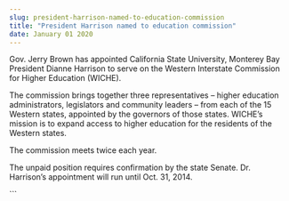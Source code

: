 ```yaml
---
slug: president-harrison-named-to-education-commission
title: "President Harrison named to education commission"
date: January 01 2020
---
```


 
<p>
  Gov. Jerry Brown has appointed California State University, Monterey Bay
  President Dianne Harrison to serve on the Western Interstate Commission for
  Higher Education (WICHE).
</p>
<p>
  The commission brings together three representatives – higher education
  administrators, legislators and community leaders – from each of the 15
  Western states, appointed by the governors of those states. WICHE’s mission is
  to expand access to higher education for the residents of the Western states.
</p>
<p>The commission meets twice each year.</p>
<p>
  The unpaid position requires confirmation by the state Senate. Dr. Harrison’s
  appointment will run until Oct. 31, 2014.
</p>
```
